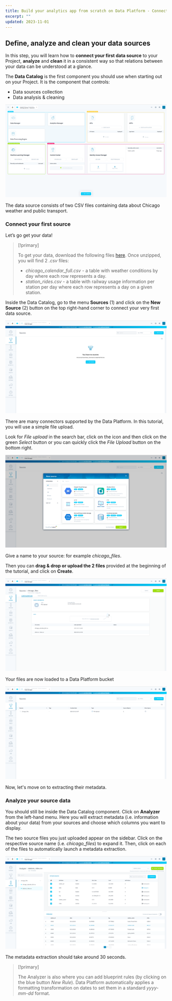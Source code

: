 ```yaml
---
title: Build your analytics app from scratch on Data Platform - Connect sources
excerpt: ""
updated: 2023-11-01
---
```


## Define, analyze and clean your data sources

In this step, you will learn how to **connect your first data source** to your Project, **analyze** and **clean** it in a consistent way so that relations between your data can be understood at a glance.

The **Data Catalog** is the first component you should use when starting out on your Project. It is the component that controls:

*   Data sources collection
*   Data analysis & cleaning

![Data Catalog](images/datacatalog-home.png)

The data source consists of two CSV files containing data about Chicago weather and public transport.

### Connect your first source

Let’s go get your data!

> [!primary]
>
> To get your data, download the following files [here](https://raw.githubusercontent.com/ovh/docs/develop/pages/public_cloud/data_platform/tutorials/tuto_01_build_a_first_app_from_scratch_step1/resources/chicago_files.zip). Once unzipped, you will find 2 *.csv* files:
> 
> *   *chicago\_calendar\_full.csv* - a table with weather conditions by day where each row represents a day.
> *   *station\_rides.csv* - a table with railway usage information per station per day where each row represents a day on a given station.
>

Inside the Data Catalog, go to the menu **Sources** (1) and click on the **New Source** (2) button on the top right-hand corner to connect your very first data source.

![Data Catalog](images/datacatalog-step1.png)

There are many connectors supported by the Data Platform. In this tutorial, you will use a simple file upload.

Look for *File upload* in the search bar, click on the icon and then click on the green *Select* button or you can quickly click the *File Upload* button on the bottom right.

![Data Catalog](images/datacatalog-step2.png)

Give a name to your source: for example *chicago\_files*.

Then you can **drag & drop or upload the 2 files** provided at the beginning of the tutorial, and click on **Create**.

![Data Catalog](images/datacatalog-step3.png)

Your files are now loaded to a Data Platform bucket

![Data Catalog](images/datacatalog-step4.png)

Now, let's move on to extracting their metadata.

### Analyze your source data

You should still be inside the Data Catalog component. Click on **Analyzer** from the left-hand menu. Here you will extract metadata (i.e. information about your data) from your sources and choose which columns you want to display.

The two source files you just uploaded appear on the sidebar. Click on the respective source name (i.e. *chicago\_files*) to expand it. Then, click on each of the files to automatically launch a metadata extraction.

![Data Catalog](images/datacatalog-step5.png)

The metadata extraction should take around 30 seconds.

> [!primary]
>
> The Analyzer is also where you can add blueprint rules (by clicking on the blue button *New Rule*). Data Platform automatically applies a formatting transformation on dates to set them in a standard *yyyy-mm-dd* format.  
>

